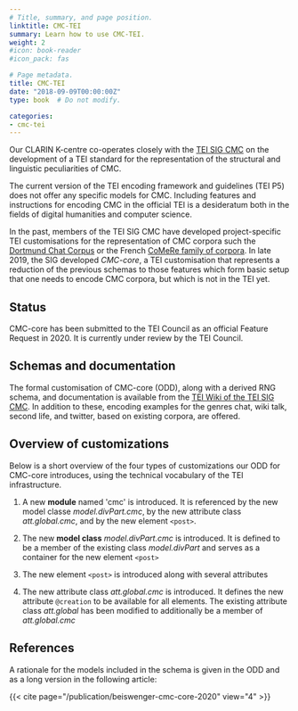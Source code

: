 ```yaml
---
# Title, summary, and page position.
linktitle: CMC-TEI
summary: Learn how to use CMC-TEI.
weight: 2
#icon: book-reader
#icon_pack: fas

# Page metadata.
title: CMC-TEI
date: "2018-09-09T00:00:00Z"
type: book  # Do not modify.

categories:
- cmc-tei
---
```


Our CLARIN K-centre co-operates closely with the [TEI SIG
CMC](https://wiki.tei-c.org/index.php/SIG:Computer-Mediated_Communication)
on the development of a TEI standard for the representation of the
structural and linguistic peculiarities of CMC.

The current version of the TEI encoding framework and guidelines
(TEI P5) does not offer any specific models for CMC. Including
features and instructions for encoding CMC in the official TEI is a
desideratum both in the fields of digital humanities and computer
science.

In the past, members of the TEI SIG CMC have developed
project-specific TEI customisations for the representation of CMC
corpora such the [Dortmund Chat
Corpus](http://hdl.handle.net/10932/00-03B0-14FA-A8D0-0F01-F) or the
French [CoMeRe family of
corpora](https://hdl.handle.net/11403/comere). In late 2019, the SIG
developed *CMC-core*, a TEI customisation that represents a reduction
of the previous schemas to those features which form basic setup that
one needs to encode CMC corpora, but which is not in the TEI yet.

## Status
CMC-core has been submitted to the TEI Council as an official Feature Request
in 2020. It is currently under review by the TEI Council.

## Schemas and documentation
The formal customisation of CMC-core (ODD), along with a derived RNG schema,
and documentation is available from the [TEI Wiki of the TEI SIG
CMC](https://wiki.tei-c.org/index.php?title=SIG:CMC/CMC-core_schema_for_representing_CMC_in_TEI_(2019)).
In addition to these, encoding examples for the genres chat, wiki talk, second
life, and twitter, based on existing corpora, are offered.

## Overview of customizations
Below is a short overview of the four types of customizations our ODD for
CMC-core introduces, using the technical vocabulary of the TEI infrastructure.

  1. A new **module** named 'cmc' is introduced. It is referenced by
  the new model classe *model.divPart.cmc*, by the new attribute class
  *att.global.cmc*, and by the new element `<post>`.
  
  2. The new **model class** *model.divPart.cmc* is introduced. It is defined to be a member of the existing class *model.divPart* and serves as a container for the new element `<post>`
  
  3. The new element `<post>` is introduced along with several attributes

  4. The new attribute class *att.global.cmc* is introduced. It
  defines the new attribute `@creation` to be available for all
  elements. The existing attribute class *att.global* has been
  modified to additionally be a member of *att.global.cmc*

## References
A rationale for the models included in the schema is given in the ODD and as a
long version in the following article:

{{< cite page="/publication/beiswenger-cmc-core-2020" view="4" >}}

